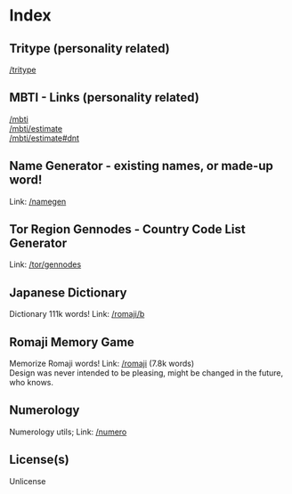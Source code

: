 # Index

## Tritype (personality related)
[/tritype](https://slowsient.github.io/tritype)<br>

## MBTI - Links (personality related)
[/mbti](https://slowsient.github.io/mbti)<br>
[/mbti/estimate](https://slowsient.github.io/mbti/estimate)<br>
[/mbti/estimate#dnt](https://slowsient.github.io/mbti/estimate#dnt)<br>

## Name Generator - existing names, or made-up word!
Link: [/namegen](https://slowsient.github.io/namegen)

## Tor Region Gennodes - Country Code List Generator
Link: [/tor/gennodes](https://slowsient.github.io/tor/gennodes)

## Japanese Dictionary
Dictionary 111k words! Link: [/romaji/b](https://slowsient.github.io/romaji/b)<br>

## Romaji Memory Game
Memorize Romaji words! Link: [/romaji](https://slowsient.github.io/romaji) (7.8k words)<br>
Design was never intended to be pleasing, might be changed in the future, who knows.<br>

## Numerology
Numerology utils; Link: [/numero](https://slowsient.github.io/numero)<br>
## License(s)
Unlicense<br>
